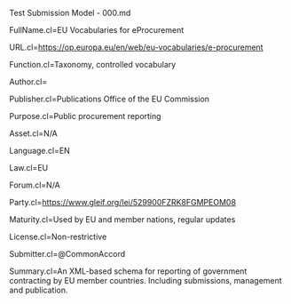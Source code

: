 Test Submission Model - 000.md

FullName.cl=EU Vocabularies for eProcurement

URL.cl=https://op.europa.eu/en/web/eu-vocabularies/e-procurement

Function.cl=Taxonomy, controlled vocabulary

Author.cl=

Publisher.cl=Publications Office of the EU Commission

Purpose.cl=Public procurement reporting

Asset.cl=N/A

Language.cl=EN

Law.cl=EU 

Forum.cl=N/A

Party.cl=https://www.gleif.org/lei/529900FZRK8FGMPEOM08

Maturity.cl=Used by EU and member nations, regular updates

License.cl=Non-restrictive

Submitter.cl=@CommonAccord

Summary.cl=An XML-based schema for reporting of government contracting
by EU member countries.  Including submissions, management and
publication. 
